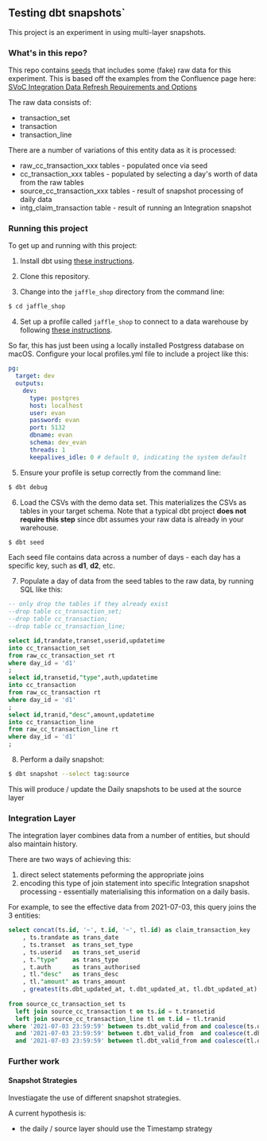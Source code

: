 ## Testing dbt snapshots`

This project is an experiment in using multi-layer snapshots.

### What's in this repo?
This repo contains [seeds](https://docs.getdbt.com/docs/building-a-dbt-project/seeds) that includes some (fake) raw data for this experiment. This is based off the examples
from the Confluence page here: 
[SVoC Integration Data Refresh Requirements and Options](https://confluence.iag.com.au/display/INAU/SVoC+Integration+Data+Refresh+Requirements+and+Options)

The raw data consists of:

* transaction_set
* transaction
* transaction_line

There are a number of variations of this entity data as it is processed:

* raw_cc_transaction_xxx tables - populated once via seed
* cc_transaction_xxx tables - populated by selecting a day's worth of data from the raw tables
* source_cc_transaction_xxx tables - result of snapshot processing of daily data
* intg_claim_transaction table - result of running an Integration snapshot


### Running this project
To get up and running with this project:
1. Install dbt using [these instructions](https://docs.getdbt.com/docs/installation).

2. Clone this repository.

3. Change into the `jaffle_shop` directory from the command line:
```bash
$ cd jaffle_shop
```

4. Set up a profile called `jaffle_shop` to connect to a data warehouse by following [these instructions](https://docs.getdbt.com/docs/configure-your-profile). 

So far, this has just been using a locally installed Postgress database on macOS. Configure your local profiles.yml file to include a project like this:

```yaml
pg:
  target: dev
  outputs:
    dev:
      type: postgres
      host: localhost
      user: evan
      password: evan
      port: 5132
      dbname: evan
      schema: dev_evan
      threads: 1
      keepalives_idle: 0 # default 0, indicating the system default
```
5. Ensure your profile is setup correctly from the command line:
```bash
$ dbt debug
```

6. Load the CSVs with the demo data set. This materializes the CSVs as tables in your target schema. Note that a typical dbt project **does not require this step** since dbt assumes your raw data is already in your warehouse.
```bash
$ dbt seed
```
Each seed file contains data across a number of days - each day has a specific key, such as **d1**, **d2**, etc. 

7. Populate a day of data from the seed tables to the raw data, by running SQL like this:
```sql
-- only drop the tables if they already exist
--drop table cc_transaction_set;
--drop table cc_transaction;
--drop table cc_transaction_line;

select id,trandate,transet,userid,updatetime 
into cc_transaction_set
from raw_cc_transaction_set rt
where day_id = 'd1'
;
select id,transetid,"type",auth,updatetime  
into cc_transaction
from raw_cc_transaction rt
where day_id = 'd1'
;
select id,tranid,"desc",amount,updatetime 
into cc_transaction_line
from raw_cc_transaction_line rt
where day_id = 'd1'
;
```

8. Perform a daily snapshot:
```bash
$ dbt snapshot --select tag:source
```
This will produce / update the Daily snapshots to be used at the source layer

### Integration Layer

The integration layer combines data from a number of entities, but should also maintain history.

There are two ways of achieving this:

1. direct select statements peforming the appropriate joins
2. encoding this type of join statement into specific Integration snapshot processing - essentially materialising this information on a daily basis.

For example, to see the effective data from 2021-07-03, this query joins the 3 entities:
```sql
select concat(ts.id, '~', t.id, '~', tl.id) as claim_transaction_key
    , ts.trandate as trans_date
    , ts.transet  as trans_set_type
    , ts.userid   as trans_set_userid
    , t."type"    as trans_type
    , t.auth      as trans_authorised
    , tl."desc"   as trans_desc
    , tl."amount" as trans_amount
    , greatest(ts.dbt_updated_at, t.dbt_updated_at, tl.dbt_updated_at) as trans_update_time
    
from source_cc_transaction_set ts 
  left join source_cc_transaction t on ts.id = t.transetid
  left join source_cc_transaction_line tl on t.id = tl.tranid
where '2021-07-03 23:59:59' between ts.dbt_valid_from and coalesce(ts.dbt_valid_to,'9999-12-31 23:59:59')
  and '2021-07-03 23:59:59' between t.dbt_valid_from  and coalesce(t.dbt_valid_to,'9999-12-31 23:59:59')
  and '2021-07-03 23:59:59' between tl.dbt_valid_from and coalesce(tl.dbt_valid_to,'9999-12-31 23:59:59')

```

### Further work

#### Snapshot Strategies

Investiagate the use of different snapshot strategies.

A current hypothesis is:
* the daily / source layer should use the Timestamp strategy
